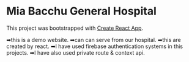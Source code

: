 # Mia Bacchu General Hospital

This project was bootstrapped with [Create React App](https://github.com/facebook/create-react-app).

➡this is a demo website.
➡can can serve from our hospital.
➡this are created by react.
➡I have used firebase authentication systems in this projects.
➡I have also used private route & context api.
